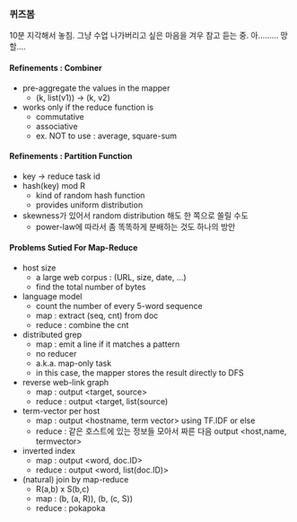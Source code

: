 ### 퀴즈봄

10분 지각해서 놓침. 그냥 수업 나가버리고 싶은 마음을 겨우 참고 듣는 중. 아......... 망할....

#### Refinements : Combiner

* pre-aggregate the values in the mapper
    * (k, list(v1)) -> (k, v2)
* works only if the reduce function is
    * commutative
    * associative
    * ex. NOT to use : average, square-sum

#### Refinements : Partition Function

* key -> reduce task id
* hash(key) mod R
    * kind of random hash function
    * provides uniform distribution
* skewness가 있어서 random distribution 해도 한 쪽으로 쏠릴 수도
    * power-law에 따라서 좀 똑똑하게 분배하는 것도 하나의 방안

#### Problems Sutied For Map-Reduce

* host size
    * a large web corpus : (URL, size, date, ...)
    * find the total number of bytes
* language model
    * count the number of every 5-word sequence
    * map : extract (seq, cnt) from doc
    * reduce : combine the cnt
* distributed grep
    * map : emit a line if it matches a pattern
    * no reducer
    * a.k.a. map-only task
    * in this case, the mapper stores the result directly to DFS
* reverse web-link graph
    * map : output <target, source>
    * reduce : output <target, list(source)
* term-vector per host
    * map : output <hostname, term vector> using TF.IDF or else
    * reduce : 같은 호스트에 있는 정보들 모아서 짜른 다음 output <host,name, termvector>
* inverted index
    * map : output <word, doc.ID>
    * reduce : output <word, list(doc.ID)>
* (natural) join by map-reduce
    * R(a,b) x S(b,c)
    * map : (b, (a, R)), (b, (c, S))
    * reduce : pokapoka

